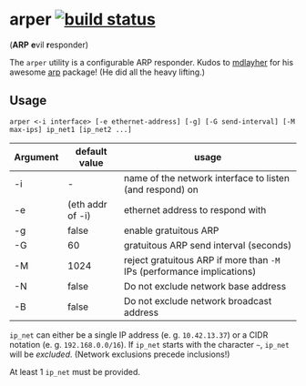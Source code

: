 arper [![build status](https://travis-ci.org/kaifabian/arper.svg?branch=master)](https://travis-ci.org/kaifabian/arper)
=====

(**ARP** **e**vil **r**esponder)

The `arper` utility is a configurable ARP responder.
Kudos to [mdlayher](https://github.com/mdlayher) for his awesome [arp](https://github.com/mdlayher/arp) package!
(He did all the heavy lifting.)

Usage
-----

`arper <-i interface> [-e ethernet-address] [-g] [-G send-interval] [-M max-ips] ip_net1 [ip_net2 ...]`

| Argument | default value | usage |
| -------- | ------------- | ----- |
| -i | -   | name of the network interface to listen (and respond) on |
| -e | (eth addr of -i) | ethernet address to respond with |
| -g | false | enable gratuitous ARP |
| -G | 60 | gratuitous ARP send interval (seconds) |
| -M | 1024 | reject gratuitous ARP if more than `-M` IPs (performance implications) |
| -N | false | Do not exclude network base address |
| -B | false | Do not exclude network broadcast address |

`ip_net` can either be a single IP address (e. g. `10.42.13.37`) or a CIDR notation (e. g. `192.168.0.0/16`).
If `ip_net` starts with the character `~`, `ip_net` will be *excluded*.
(Network exclusions precede inclusions!)

At least 1 `ip_net` must be provided.
